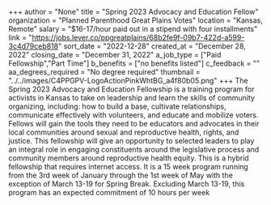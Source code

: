 +++
author = "None"
title = "Spring 2023 Advocacy and Education Fellow"
organization = "Planned Parenthood Great Plains Votes"
location = "Kansas, Remote"
salary = "$16-17/hour paid out in a stipend with four installments"
link = "https://jobs.lever.co/ppgreatplains/68b2fe9f-09b7-422d-a599-3c4d79ceb818"
sort_date = "2022-12-28"
created_at = "December 28, 2022"
closing_date = "December 31, 2022"
a_job_type = ["Paid Fellowship","Part Time"]
b_benefits = ["no benefits listed"]
c_feedback = ""
aa_degrees_required = "No degree required"
thumbnail = "../../images/C4PPGPV-LogoActionPinkWhtBG_a4f80b05.png"
+++
The Spring 2023 Advocacy and Education Fellowship is a training program for activists in Kansas to take on leadership and learn the skills of community organizing, including: how to build a base, cultivate relationships, communicate effectively with volunteers, and educate and mobilize voters. Fellows will gain the tools they need to be educators and advocates in their local communities around sexual and reproductive health, rights, and justice. This fellowship will give an opportunity to selected leaders to play an integral role in engaging constituents around the legislative process and community members around reproductive health equity. This is a hybrid fellowship that requires internet access. 
It is a 15 week program running from the 3rd week of January through the 1st week of May with the exception of March 13-19 for Spring Break. Excluding March 13-19, this program has an expected commitment of 10 hours per week